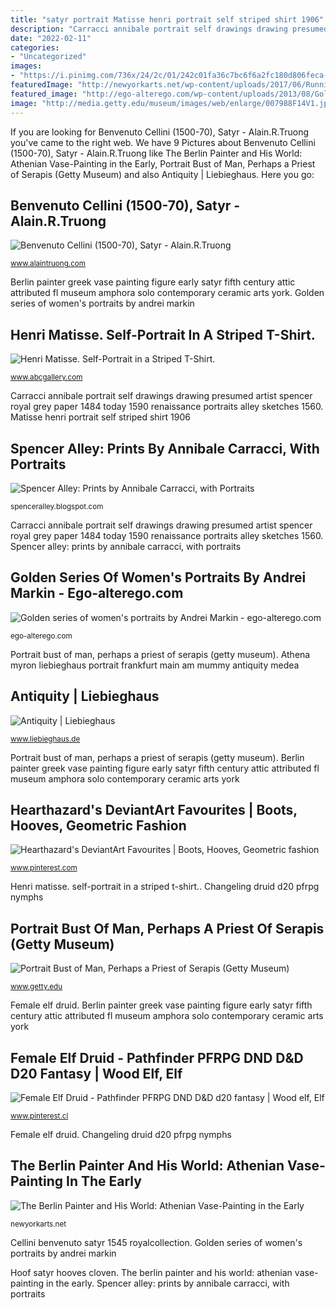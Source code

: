 ```yaml
---
title: "satyr portrait Matisse henri portrait self striped shirt 1906"
description: "Carracci annibale portrait self drawings drawing presumed artist spencer royal grey paper 1484 today 1590 renaissance portraits alley sketches 1560"
date: "2022-02-11"
categories:
- "Uncategorized"
images:
- "https://i.pinimg.com/736x/24/2c/01/242c01fa36c7bc6f6a2fc180d806feca--character-portraits-character-art.jpg"
featuredImage: "http://newyorkarts.net/wp-content/uploads/2017/06/Running-Satyr.jpg"
featured_image: "http://ego-alterego.com/wp-content/uploads/2013/08/Golden-series-of-women’s-portraits-by-Andrei-Markin4.jpg"
image: "http://media.getty.edu/museum/images/web/enlarge/007988F14V1.jpg"
---
```


If you are looking for Benvenuto Cellini (1500-70), Satyr - Alain.R.Truong you've came to the right web. We have 9 Pictures about Benvenuto Cellini (1500-70), Satyr - Alain.R.Truong like The Berlin Painter and His World: Athenian Vase-Painting in the Early, Portrait Bust of Man, Perhaps a Priest of Serapis (Getty Museum) and also Antiquity | Liebieghaus. Here you go:

## Benvenuto Cellini (1500-70), Satyr - Alain.R.Truong

![Benvenuto Cellini (1500-70), Satyr - Alain.R.Truong](https://p5.storage.canalblog.com/55/63/119589/88683799_o.jpg "Henri matisse. self-portrait in a striped t-shirt.")

<small>www.alaintruong.com</small>

Berlin painter greek vase painting figure early satyr fifth century attic attributed fl museum amphora solo contemporary ceramic arts york. Golden series of women&#039;s portraits by andrei markin

## Henri Matisse. Self-Portrait In A Striped T-Shirt.

![Henri Matisse. Self-Portrait in a Striped T-Shirt.](http://www.abcgallery.com/M/matisse/matisse31.JPG "Changeling druid d20 pfrpg nymphs")

<small>www.abcgallery.com</small>

Carracci annibale portrait self drawings drawing presumed artist spencer royal grey paper 1484 today 1590 renaissance portraits alley sketches 1560. Matisse henri portrait self striped shirt 1906

## Spencer Alley: Prints By Annibale Carracci, With Portraits

![Spencer Alley: Prints by Annibale Carracci, with Portraits](https://1.bp.blogspot.com/-oQYr2hzvEqU/WIFJNoMe3fI/AAAAAAABn5k/mtXWwCtjxJoq29tjBEOiRbX1vVuNE-ZtwCLcB/s1600/Carracci-Annibale-Self-portrait-probable-c1575-80-drawing-Royal-Collection.jpg "Berlin painter greek vase painting figure early satyr fifth century attic attributed fl museum amphora solo contemporary ceramic arts york")

<small>spenceralley.blogspot.com</small>

Carracci annibale portrait self drawings drawing presumed artist spencer royal grey paper 1484 today 1590 renaissance portraits alley sketches 1560. Spencer alley: prints by annibale carracci, with portraits

## Golden Series Of Women&#039;s Portraits By Andrei Markin - Ego-alterego.com

![Golden series of women&#039;s portraits by Andrei Markin - ego-alterego.com](http://ego-alterego.com/wp-content/uploads/2013/08/Golden-series-of-women’s-portraits-by-Andrei-Markin4.jpg "Changeling druid d20 pfrpg nymphs")

<small>ego-alterego.com</small>

Portrait bust of man, perhaps a priest of serapis (getty museum). Athena myron liebieghaus portrait frankfurt main am mummy antiquity medea

## Antiquity | Liebieghaus

![Antiquity | Liebieghaus](http://www.liebieghaus.de/sites/default/files/teaser/liebieghaus_antike_athena_10_0_0.jpg "Carracci annibale portrait self drawings drawing presumed artist spencer royal grey paper 1484 today 1590 renaissance portraits alley sketches 1560")

<small>www.liebieghaus.de</small>

Portrait bust of man, perhaps a priest of serapis (getty museum). Berlin painter greek vase painting figure early satyr fifth century attic attributed fl museum amphora solo contemporary ceramic arts york

## Hearthazard&#039;s DeviantArt Favourites | Boots, Hooves, Geometric Fashion

![Hearthazard&#039;s DeviantArt Favourites | Boots, Hooves, Geometric fashion](https://i.pinimg.com/originals/50/8d/3a/508d3a4d8e401e31e905135bd334b3d9.jpg "Spencer alley: prints by annibale carracci, with portraits")

<small>www.pinterest.com</small>

Henri matisse. self-portrait in a striped t-shirt.. Changeling druid d20 pfrpg nymphs

## Portrait Bust Of Man, Perhaps A Priest Of Serapis (Getty Museum)

![Portrait Bust of Man, Perhaps a Priest of Serapis (Getty Museum)](http://media.getty.edu/museum/images/web/enlarge/007988F14V1.jpg "Changeling druid d20 pfrpg nymphs")

<small>www.getty.edu</small>

Female elf druid. Berlin painter greek vase painting figure early satyr fifth century attic attributed fl museum amphora solo contemporary ceramic arts york

## Female Elf Druid - Pathfinder PFRPG DND D&amp;D D20 Fantasy | Wood Elf, Elf

![Female Elf Druid - Pathfinder PFRPG DND D&amp;D d20 fantasy | Wood elf, Elf](https://i.pinimg.com/736x/24/2c/01/242c01fa36c7bc6f6a2fc180d806feca--character-portraits-character-art.jpg "Female elf druid")

<small>www.pinterest.cl</small>

Female elf druid. Changeling druid d20 pfrpg nymphs

## The Berlin Painter And His World: Athenian Vase-Painting In The Early

![The Berlin Painter and His World: Athenian Vase-Painting in the Early](http://newyorkarts.net/wp-content/uploads/2017/06/Running-Satyr.jpg "Carracci annibale portrait self drawings drawing presumed artist spencer royal grey paper 1484 today 1590 renaissance portraits alley sketches 1560")

<small>newyorkarts.net</small>

Cellini benvenuto satyr 1545 royalcollection. Golden series of women&#039;s portraits by andrei markin

Hoof satyr hooves cloven. The berlin painter and his world: athenian vase-painting in the early. Spencer alley: prints by annibale carracci, with portraits
